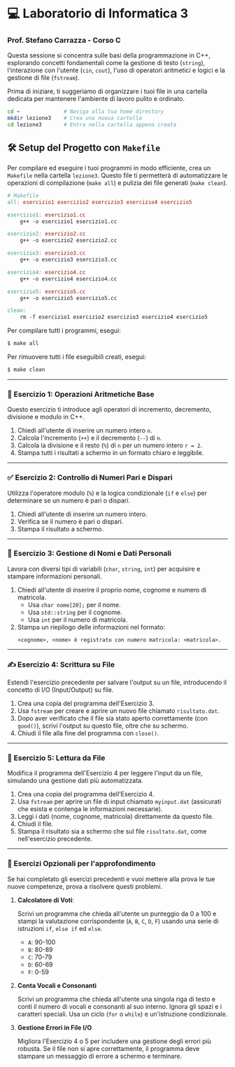 # 💻 Laboratorio di Informatica 3

### Prof. Stefano Carrazza - Corso C

Questa sessione si concentra sulle basi della programmazione in C++, esplorando concetti fondamentali come la gestione di testo (`string`), l'interazione con l'utente (`cin`, `cout`), l'uso di operatori aritmetici e logici e la gestione di file (`fstream`).

Prima di iniziare, ti suggeriamo di organizzare i tuoi file in una cartella dedicata per mantenere l'ambiente di lavoro pulito e ordinato.

```bash
cd ~              # Naviga alla tua home directory
mkdir lezione3    # Crea una nuova cartella
cd lezione3       # Entra nella cartella appena creata
```

## 🛠️ Setup del Progetto con `Makefile`

Per compilare ed eseguire i tuoi programmi in modo efficiente, crea un `Makefile` nella cartella `lezione3`. Questo file ti permetterà di automatizzare le operazioni di compilazione (`make all`) e pulizia dei file generati (`make clean`).

```makefile
# Makefile
all: esercizio1 esercizio2 esercizio3 esercizio4 esercizio5

esercizio1: esercizio1.cc
	g++ -o esercizio1 esercizio1.cc

esercizio2: esercizio2.cc
	g++ -o esercizio2 esercizio2.cc

esercizio3: esercizio3.cc
	g++ -o esercizio3 esercizio3.cc

esercizio4: esercizio4.cc
	g++ -o esercizio4 esercizio4.cc

esercizio5: esercizio5.cc
	g++ -o esercizio5 esercizio5.cc

clean:
	rm -f esercizio1 esercizio2 esercizio3 esercizio4 esercizio5
```

Per compilare tutti i programmi, esegui:

```bash
$ make all
```

Per rimuovere tutti i file eseguibili creati, esegui:

```bash
$ make clean
```

-----

### **🔢 Esercizio 1: Operazioni Aritmetiche Base**

Questo esercizio ti introduce agli operatori di incremento, decremento, divisione e modulo in C++.

1.  Chiedi all'utente di inserire un numero intero `n`.
2.  Calcola l'incremento (`++`) e il decremento (`--`) di `n`.
3.  Calcola la divisione e il resto (`%`) di `n` per un numero intero `r = 2`.
4.  Stampa tutti i risultati a schermo in un formato chiaro e leggibile.

-----

### **✅ Esercizio 2: Controllo di Numeri Pari e Dispari**

Utilizza l'operatore modulo (`%`) e la logica condizionale (`if` e `else`) per determinare se un numero è pari o dispari.

1.  Chiedi all'utente di inserire un numero intero.
2.  Verifica se il numero è pari o dispari.
3.  Stampa il risultato a schermo.

-----

### **👤 Esercizio 3: Gestione di Nomi e Dati Personali**

Lavora con diversi tipi di variabili (`char`, `string`, `int`) per acquisire e stampare informazioni personali.

1.  Chiedi all'utente di inserire il proprio nome, cognome e numero di matricola.
      * Usa `char nome[20];` per il nome.
      * Usa `std::string` per il cognome.
      * Usa `int` per il numero di matricola.
2.  Stampa un riepilogo delle informazioni nel formato:
    ```
    <cognome>, <nome> è registrato con numero matricola: <matricola>.
    ```

-----

### **✍️ Esercizio 4: Scrittura su File**

Estendi l'esercizio precedente per salvare l'output su un file, introducendo il concetto di I/O (Input/Output) su file.

1.  Crea una copia del programma dell'Esercizio 3.
2.  Usa `fstream` per creare e aprire un nuovo file chiamato `risultato.dat`.
3.  Dopo aver verificato che il file sia stato aperto correttamente (con `good()`), scrivi l'output su questo file, oltre che su schermo.
4.  Chiudi il file alla fine del programma con `close()`.

-----

### **📂 Esercizio 5: Lettura da File**

Modifica il programma dell'Esercizio 4 per leggere l'input da un file, simulando una gestione dati più automatizzata.

1.  Crea una copia del programma dell'Esercizio 4.
2.  Usa `fstream` per aprire un file di input chiamato `myinput.dat` (assicurati che esista e contenga le informazioni necessarie).
3.  Leggi i dati (nome, cognome, matricola) direttamente da questo file.
4.  Chiudi il file.
5.  Stampa il risultato sia a schermo che sul file `risultato.dat`, come nell'esercizio precedente.

-----

### 🧠 Esercizi Opzionali per l'approfondimento

Se hai completato gli esercizi precedenti e vuoi mettere alla prova le tue nuove competenze, prova a risolvere questi problemi.

1.  **Calcolatore di Voti**:

    Scrivi un programma che chieda all'utente un punteggio da 0 a 100 e stampi la valutazione corrispondente (`A`, `B`, `C`, `D`, `F`) usando una serie di istruzioni `if`, `else if` ed `else`.

      - `A`: 90-100
      - `B`: 80-89
      - `C`: 70-79
      - `D`: 60-69
      - `F`: 0-59

2.  **Conta Vocali e Consonanti**

    Scrivi un programma che chieda all'utente una singola riga di testo e conti il numero di vocali e consonanti al suo interno. Ignora gli spazi e i caratteri speciali. Usa un ciclo (`for` o `while`) e un'istruzione condizionale.

3.  **Gestione Errori in File I/O**

    Migliora l'Esercizio 4 o 5 per includere una gestione degli errori più robusta. Se il file non si apre correttamente, il programma deve stampare un messaggio di errore a schermo e terminare.
